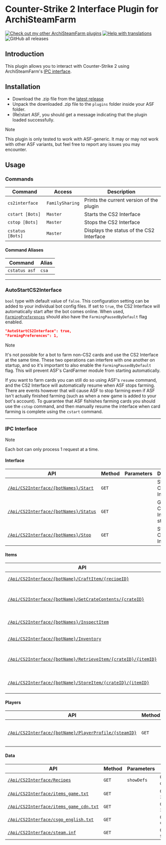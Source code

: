 # Counter-Strike 2 Interface Plugin for ArchiSteamFarm

[![Check out my other ArchiSteamFarm plugins](https://img.shields.io/badge/Check%20out%20my%20other%20ArchiSteamFarm%20plugins-blue?logo=github)](https://github.com/stars/Citrinate/lists/archisteamfarm-plugins) [![Help with translations](https://img.shields.io/badge/Help%20with%20translations-purple?logo=crowdin)](https://github.com/Citrinate/CS2Interface/tree/main/CS2Interface/Localization) ![GitHub all releases](https://img.shields.io/github/downloads/Citrinate/CS2Interface/total?logo=github&label=Downloads)

## Introduction

This plugin allows you to interact with Counter-Strike 2 using ArchiSteamFarm's [IPC interface](https://github.com/JustArchiNET/ArchiSteamFarm/wiki/IPC).

## Installation

- Download the .zip file from the [latest release](https://github.com/Citrinate/CS2Interface/releases/latest)
- Unpack the downloaded .zip file to the `plugins` folder inside your ASF folder.
- (Re)start ASF, you should get a message indicating that the plugin loaded successfully. 

> [!NOTE]
> This plugin is only tested to work with ASF-generic.  It may or may not work with other ASF variants, but feel free to report any issues you may encounter.

## Usage

### Commands

Command | Access | Description
--- | --- | ---
`cs2interface`|`FamilySharing`|Prints the current version of the plugin
`cstart [Bots]`|`Master`|Starts the CS2 Interface
`cstop [Bots]`|`Master`|Stops the CS2 Interface
`cstatus [Bots]`|`Master`|Displays the status of the CS2 Interface

#### Command Aliases

Command | Alias |
--- | --- |
`cstatus asf`|`csa`

---

### AutoStartCS2Interface

`bool` type with default value of `false`.  This configuration setting can be added to your individual bot config files.  If set to `true`, the CS2 Interface will automatically start after the bot comes online.  When used, [`FarmingPreferences`](https://github.com/JustArchiNET/ArchiSteamFarm/wiki/Configuration#farmingpreferences) should also have the `FarmingPausedByDefault` flag enabled.

```json
"AutoStartCS2Interface": true,
"FarmingPreferences": 1,
```

> [!NOTE]
> It's not possible for a bot to farm non-CS2 cards and use the CS2 Interface at the same time.  These two operations can interfere with one another on startup, and so it's important to also enable the `FarmingPausedByDefault` flag.  This will prevent ASF's CardFarmer module from starting automatically.
> 
> If you want to farm cards you can still do so using ASF's `resume` command, and the CS2 Interface will automatically resume when ASF stops farming.  There are events however that will cause ASF to stop farming even if ASF isn't actually finished farming (such as when a new game is added to your bot's account).  To guarantee that ASF fishishes farming cards you should use the `cstop` command, and then manually resume the interface when card farming is complete using the `cstart` command.

---

### IPC Interface

> [!NOTE]
> Each bot can only process 1 request at a time.

#### Interface

API | Method | Parameters | Description
--- | --- | --- | ---
[`/Api/CS2Interface/{botNames}/Start`](/CS2Interface/IPC/Documentation/Interface/Start.md)|`GET`| |Starts the CS2 Interface
[`/Api/CS2Interface/{botNames}/Status`](/CS2Interface/IPC/Documentation/Interface/Status.md)|`GET`| |Get the CS2 Interface status
[`/Api/CS2Interface/{botNames}/Stop`](/CS2Interface/IPC/Documentation/Interface/Stop.md)|`GET`| |Stops the CS2 Interface

#### Items

API | Method | Parameters | Description
--- | --- | --- | ---
[`/Api/CS2Interface/{botName}/CraftItem/{recipeID}`](/CS2Interface/IPC/Documentation/Items/CraftItem.md)|`GET`|`itemIDs`|Craft an item
[`/Api/CS2Interface/{botName}/GetCrateContents/{crateID}`](/CS2Interface/IPC/Documentation/Items/GetCrateContents.md)|`GET`|`minimal`, `showDefs`|Get a storage unit's contents
[`/Api/CS2Interface/{botNames}/InspectItem`](/CS2Interface/IPC/Documentation/Items/InspectItem.md)|`GET`|`url`, `s`, `a`, `d`, `m`, `minimal`, `showDefs`|Inspect an item
[`/Api/CS2Interface/{botName}/Inventory`](/CS2Interface/IPC/Documentation/Items/Inventory.md)|`GET`|`minimal`, `showDefs`|Get a bot's inventory
[`/Api/CS2Interface/{botName}/RetrieveItem/{crateID}/{itemID}`](/CS2Interface/IPC/Documentation/Items/RetrieveItem.md)|`GET`| |Take an item out of a storage unit
[`/Api/CS2Interface/{botName}/StoreItem/{crateID}/{itemID}`](/CS2Interface/IPC/Documentation/Items/StoreItem.md)|`GET`| |Place an item into a storage unit

#### Players

API | Method | Parameters | Description
--- | --- | --- | ---
[`/Api/CS2Interface/{botName}/PlayerProfile/{steamID}`](/CS2Interface/IPC/Documentation/Players/PlayerProfile.md)|`GET`| |Get a friend's player profile

#### Data

API | Method | Parameters | Description
--- | --- | --- | ---
[`/Api/CS2Interface/Recipes`](/CS2Interface/IPC/Documentation/Data/Recipes.md)|`GET`|`showDefs`|Get a list of crafting recipes
[`/Api/CS2Interface/items_game.txt`](/CS2Interface/IPC/Documentation/Data/ItemsGameTxt.md)|`GET`| |Get the contents of `items_game.txt`
[`/Api/CS2Interface/items_game_cdn.txt`](/CS2Interface/IPC/Documentation/Data/ItemsGameCdnTxt.md)|`GET`| |Get the contents of `items_game_cdn.txt`
[`/Api/CS2Interface/csgo_english.txt`](/CS2Interface/IPC/Documentation/Data/CsgoEnglishTxt.md)|`GET`| |Get the contents of `csgo_english.txt`
[`/Api/CS2Interface/steam.inf`](/CS2Interface/IPC/Documentation/Data/SteamInf.md)|`GET`| |Get the contents of `steam.inf`
